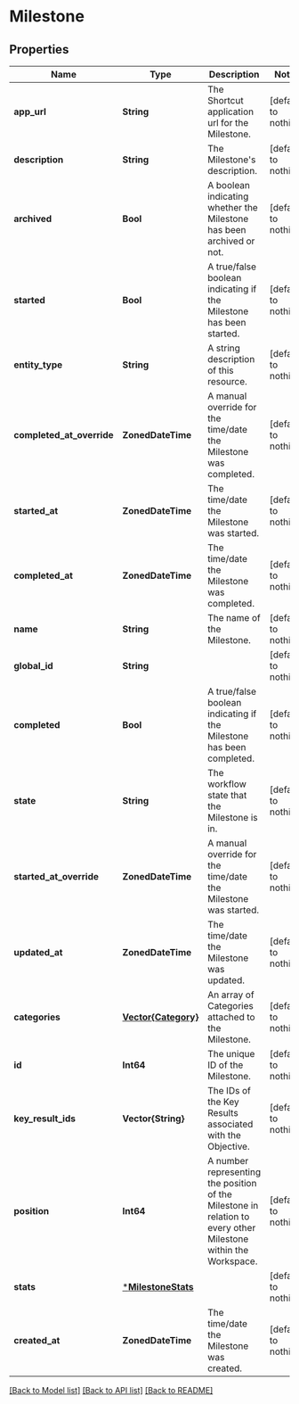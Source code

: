 # Milestone


## Properties
Name | Type | Description | Notes
------------ | ------------- | ------------- | -------------
**app_url** | **String** | The Shortcut application url for the Milestone. | [default to nothing]
**description** | **String** | The Milestone&#39;s description. | [default to nothing]
**archived** | **Bool** | A boolean indicating whether the Milestone has been archived or not. | [default to nothing]
**started** | **Bool** | A true/false boolean indicating if the Milestone has been started. | [default to nothing]
**entity_type** | **String** | A string description of this resource. | [default to nothing]
**completed_at_override** | **ZonedDateTime** | A manual override for the time/date the Milestone was completed. | [default to nothing]
**started_at** | **ZonedDateTime** | The time/date the Milestone was started. | [default to nothing]
**completed_at** | **ZonedDateTime** | The time/date the Milestone was completed. | [default to nothing]
**name** | **String** | The name of the Milestone. | [default to nothing]
**global_id** | **String** |  | [default to nothing]
**completed** | **Bool** | A true/false boolean indicating if the Milestone has been completed. | [default to nothing]
**state** | **String** | The workflow state that the Milestone is in. | [default to nothing]
**started_at_override** | **ZonedDateTime** | A manual override for the time/date the Milestone was started. | [default to nothing]
**updated_at** | **ZonedDateTime** | The time/date the Milestone was updated. | [default to nothing]
**categories** | [**Vector{Category}**](Category.md) | An array of Categories attached to the Milestone. | [default to nothing]
**id** | **Int64** | The unique ID of the Milestone. | [default to nothing]
**key_result_ids** | **Vector{String}** | The IDs of the Key Results associated with the Objective. | [default to nothing]
**position** | **Int64** | A number representing the position of the Milestone in relation to every other Milestone within the Workspace. | [default to nothing]
**stats** | [***MilestoneStats**](MilestoneStats.md) |  | [default to nothing]
**created_at** | **ZonedDateTime** | The time/date the Milestone was created. | [default to nothing]


[[Back to Model list]](../README.md#models) [[Back to API list]](../README.md#api-endpoints) [[Back to README]](../README.md)


